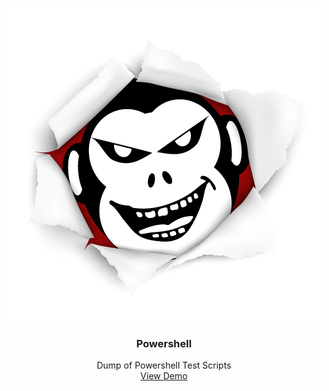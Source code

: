 <br />
<p align="center">
 <a href="https://github.com/JDL-84/" target="_blank">
    <img src="https://github.com/JDL-84/FakePatientPortal/blob/master/Data/Images/Logo_MonkeyFace.png" alt="JDL-84" >
</a>
  <h3 align="center">Powershell</h3>
  <p align="center">
    Dump of Powershell Test Scripts
    <br />
    <a href="https://jdl-84.github.io/FakePatientPortal/" target="_blank">View Demo</a>
  </p>
</p>
